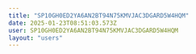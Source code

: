 ```yaml
---
title: "SP10GH0ED2YA6AN2BT94N75KMVJAC3DGARD5W4HQM"
date: 2025-01-23T08:51:03.573Z
user: SP10GH0ED2YA6AN2BT94N75KMVJAC3DGARD5W4HQM
layout: "users"
---
```

    